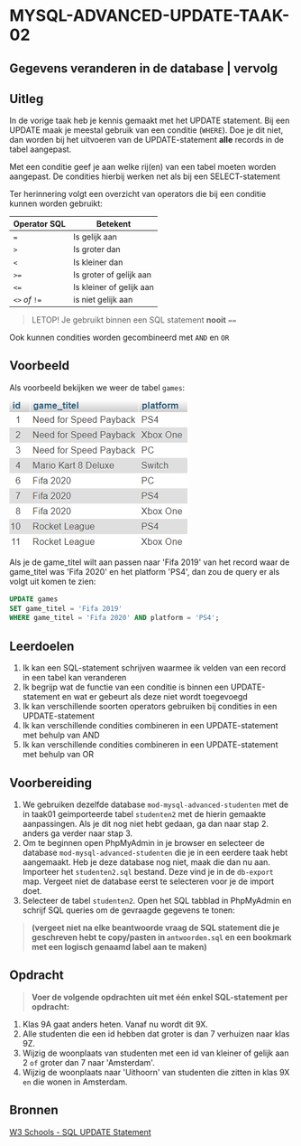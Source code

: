 # MYSQL-ADVANCED-UPDATE-TAAK-02

## Gegevens veranderen in de database | vervolg

## Uitleg

In de vorige taak heb je kennis gemaakt met het UPDATE statement. Bij een UPDATE maak je meestal gebruik van een conditie (`WHERE`). Doe je dit niet, dan worden bij het uitvoeren van de UPDATE-statement **alle** records in de tabel aangepast.

Met een conditie geef je aan welke rij(en) van een tabel moeten worden aangepast. De condities hierbij werken net als bij een SELECT-statement

Ter herinnering volgt een overzicht van operators die bij een conditie kunnen worden gebruikt:

Operator SQL | Betekent
--- | --- |
`=` | Is gelijk aan |
`>` | Is groter dan |
`<` | Is kleiner dan |
`>=` | Is groter of gelijk aan |
`<=` | Is kleiner of gelijk aan |
`<>` *of* `!=` | is niet gelijk aan |

> LETOP! Je gebruikt binnen een SQL statement **nooit** `==` 

Ook kunnen condities worden gecombineerd met `AND` en `OR`


## Voorbeeld

Als voorbeeld bekijken we weer de tabel `games`:

![Tabel games](img/games.png)

Als je de game_titel wilt aan passen naar 'Fifa 2019' van het record waar de game_titel was 'Fifa 2020' en het platform 'PS4', dan zou de query er als volgt uit komen te zien:

```SQL
UPDATE games
SET game_titel = 'Fifa 2019'
WHERE game_titel = 'Fifa 2020' AND platform = 'PS4';
```


## Leerdoelen

1. Ik kan een SQL-statement schrijven waarmee ik velden van een record in een tabel kan veranderen
2. Ik  begrijp wat de functie van een conditie is binnen een UPDATE-statement en wat er gebeurt als deze niet wordt toegevoegd
3. Ik kan verschillende soorten operators gebruiken bij condities in een UPDATE-statement
4. Ik kan verschillende condities combineren in een UPDATE-statement met behulp van AND
5. Ik kan verschillende condities combineren in een UPDATE-statement met behulp van OR

## Voorbereiding

1. We gebruiken dezelfde database `mod-mysql-advanced-studenten` met de in taak01 geimporteerde tabel `studenten2` met de hierin gemaakte aanpassingen. Als je dit nog niet hebt gedaan, ga dan naar stap 2. anders ga verder naar stap 3.
2. Om te beginnen open PhpMyAdmin in je browser en selecteer de database `mod-mysql-advanced-studenten` die je in een eerdere taak hebt aangemaakt. Heb je deze database nog niet, maak die dan nu aan. Importeer het `studenten2.sql` bestand. Deze vind je in de `db-export` map. Vergeet niet de database eerst te selecteren voor je de import doet.
3. Selecteer de tabel `studenten2`. Open het SQL tabblad in PhpMyAdmin en schrijf SQL queries om de gevraagde gegevens te tonen:  
>**(vergeet niet na elke beantwoorde vraag de SQL statement die je geschreven hebt te copy/pasten in `antwoorden.sql` en een bookmark met een logisch genaamd label aan te maken)**


## Opdracht

> **Voer de volgende opdrachten uit met één enkel SQL-statement per opdracht:**

1. Klas 9A gaat anders heten. Vanaf nu wordt dit 9X.
2. Alle studenten die een id hebben dat groter is dan 7 verhuizen naar klas 9Z.
3.  Wijzig de woonplaats van studenten met een id van kleiner of gelijk aan 2 `of` groter dan 7 naar 'Amsterdam'.
4. Wijzig de woonplaats naar 'Uithoorn' van studenten die zitten in klas 9X `en` die wonen in Amsterdam.

## Bronnen

[W3 Schools - SQL UPDATE Statement](https://www.w3schools.com/sql/sql_update.asp) 